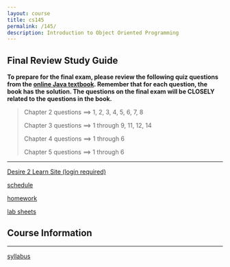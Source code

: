 ```yaml
---
layout: course
title: cs145
permalink: /145/
description: Introduction to Object Oriented Programming
---
```


Final Review Study Guide
----

**To prepare for the final exam, please review the following quiz questions from the [online Java textbook](http://math.hws.edu/javanotes/). Remember that for each question, the book has the solution. The questions on the final exam will be CLOSELY related to the questions in the book.**


>	Chapter 2 questions ==> 1, 2, 3, 4, 5, 6, 7, 8
>
>	Chapter 3 questions ==> 1 through 9, 11, 12, 14
>
>	Chapter 4 questions ==> 1 through 6
>
>	Chapter 5 questions ==> 1 through 6


----

[Desire 2 Learn Site (login required)](https://nmhu.desire2learn.com/d2l/home/28410)


[schedule](/145/schedule/) 

[homework](/145/hw/) 

[lab sheets](/145/labs/)

Course Information
----

----

[syllabus](/145/syllabus/)





